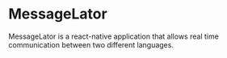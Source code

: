 # MessageLator
MessageLator is a react-native application that allows real time communication between two different languages.
